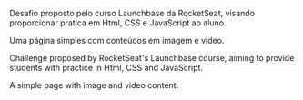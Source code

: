 Desafio proposto pelo curso Launchbase da RocketSeat, visando proporcionar pratica em Html, CSS e JavaScript ao aluno.

Uma página simples com conteúdos em imagem e vídeo.



Challenge proposed by RocketSeat's Launchbase course, aiming to provide students with practice in Html, CSS and JavaScript.

A simple page with image and video content.
